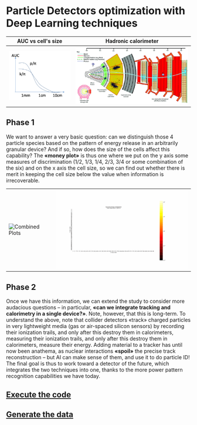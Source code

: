 # Particle Detectors optimization with Deep Learning techniques

AUC vs cell's size             |  Hadronic calorimeter
:-------------------------:|:-------------------------:
![](https://github.com/Tungcg1906/Particle-Detectors-optimization-with-Deep-Learning-techniques/blob/main/images/AUC-width.png)  |  ![](https://github.com/Tungcg1906/Particle-Detectors-optimization-with-Deep-Learning-techniques/blob/main/images/CMS-Detector.gif)

## Phase 1 

We want to answer a very basic question: can we distinguish those 4 particle species based on the pattern of energy release in an arbitrarily granular device? And if so, how does the size of the cells affect this capability?
The $\textbf{«money plot»}$ is thus one where we put on the y axis some measures of discrimination (1/2, 1/3, 1/4, 2/3, 3/4 or some combination of the six) and on the x axis the cell size, so we can find out whether there is merit in keeping the cell size below the value when information is irrecoverable.

<table>
  <tr>
    <td><img src="https://github.com/Tungcg1906/Particle-Detectors-optimization-with-Deep-Learning-techniques/blob/main/images/combined_plots.gif" alt="Combined Plots" width="400"></td>
    <td><img src="https://github.com/Tungcg1906/Particle-Detectors-optimization-with-Deep-Learning-techniques/blob/main/images/combined_plots_XY.gif" alt="Combined Plots XY" width="400"></td>
  </tr>
</table>

## Phase 2

Once we have this information, we can extend the study to consider more audacious questions – in particular, $\textbf{«can we integrate tracking and calorimetry in a single device?»}$. Note, however, that this is long-term.
To understand the above, note that collider detectors «track» charged particles in very lightweight media (gas or air-spaced silicon sensors) by recording their ionization trails, and only after this destroy them in calorimeters, measuring their ionization trails, and only after this destroy them in calorimeters, measure their energy. Adding material to a tracker has until now been anathema, as nuclear interactions $\textbf{«spoil»}$ the precise track reconstruction – but AI can make sense of them, and use it to do particle ID!
The final goal is thus to work toward a detector of the future, which integrates the two techniques into one, thanks to the more power pattern recognition capabilities we have today.


## [Execute the code](https://github.com/Tungcg1906/Particle-Detectors-optimization-with-Deep-Learning-techniques/blob/main/src/README.md)

## [Generate the data](https://github.com/Tungcg1906/GEANT4-simulation)
